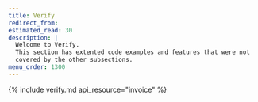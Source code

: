 ```yaml
---
title: Verify
redirect_from:
estimated_read: 30
description: |
  Welcome to Verify.
  This section has extented code examples and features that were not
  covered by the other subsections.
menu_order: 1300
---
```


{% include verify.md api_resource="invoice" %}
